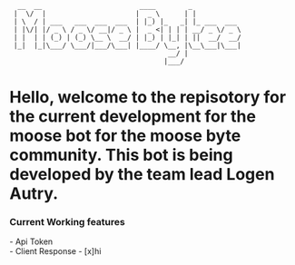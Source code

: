 ```
  __  __                        ____        _            
 |  \/  |                      |  _ \      | |           
 | \  / | ___   ___  ___  ___  | |_) |_   _| |_ ___  ___ 
 | |\/| |/ _ \ / _ \/ __|/ _ \ |  _ <| | | | __/ _ \/ _ \
 | |  | | (_) | (_) \__ \  __/ | |_) | |_| | ||  __/  __/
 |_|  |_|\___/ \___/|___/\___| |____/ \__, |\__\___|\___|
                                       __/ |           
                                      |___/              
```
<h1>Hello, welcome to the repisotory for the current development for the moose bot for the moose byte community. This bot is being developed by the team lead Logen Autry.</h1>

<h3>Current Working features</h3>
- Api Token <br>
- Client Response
- [x]hi
